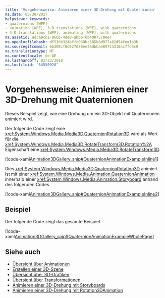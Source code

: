 ```yaml
---
title: 'Vorgehensweise: Animieren einer 3D-Drehung mit Quaternionen'
ms.date: 03/30/2017
helpviewer_keywords:
- quaternions [WPF]
- animation [WPF], 3-D translations [WPF], with quaternions
- 3-D translations [WPF], animating [WPF], with quaternions
ms.assetid: adca9cb1-066b-4de8-abbb-6b4007579ee7
ms.openlocfilehash: df51db324bffc038bc585b6d977a82d54feefb3b
ms.sourcegitcommit: 6b308cf6d627d78ee36dbbae8972a310ac7fd6c8
ms.translationtype: MT
ms.contentlocale: de-DE
ms.lasthandoff: 01/23/2019
ms.locfileid: "54550928"
---
```

# <a name="how-to-animate-a-3-d-rotation-using-quaternions"></a>Vorgehensweise: Animieren einer 3D-Drehung mit Quaternionen
Dieses Beispiel zeigt, wie eine Drehung um ein 3D-Objekt mit Quaternionen animiert wird.  
  
 Der folgende Code zeigt eine <xref:System.Windows.Media.Media3D.QuaternionRotation3D> wird als Wert für die <xref:System.Windows.Media.Media3D.RotateTransform3D.Rotation%2A> Eigenschaft eine <xref:System.Windows.Media.Media3D.RotateTransform3D>.  
  
 [!code-xaml[Animation3DGallery_snip#QuaternionAnimationExampleInline1](../../../../samples/snippets/csharp/VS_Snippets_Wpf/Animation3DGallery_snip/CS/QuaternionAnimationExample.xaml#quaternionanimationexampleinline1)]  
  
 Dies <xref:System.Windows.Media.Media3D.QuaternionRotation3D> animiert ist mit einer <xref:System.Windows.Media.Animation.QuaternionAnimation> innerhalb einer <xref:System.Windows.Media.Animation.Storyboard> anhand des folgenden Codes.  
  
 [!code-xaml[Animation3DGallery_snip#QuaternionAnimationExampleInline2](../../../../samples/snippets/csharp/VS_Snippets_Wpf/Animation3DGallery_snip/CS/QuaternionAnimationExample.xaml#quaternionanimationexampleinline2)]  
  
## <a name="example"></a>Beispiel  
 Der folgende Code zeigt das gesamte Beispiel.  
  
 [!code-xaml[Animation3DGallery_snip#QuaternionAnimationExampleWholePage](../../../../samples/snippets/csharp/VS_Snippets_Wpf/Animation3DGallery_snip/CS/QuaternionAnimationExample.xaml#quaternionanimationexamplewholepage)]  
  
## <a name="see-also"></a>Siehe auch
- [Übersicht über Animationen](../../../../docs/framework/wpf/graphics-multimedia/animation-overview.md)
- [Erstellen einer 3D-Szene](../../../../docs/framework/wpf/graphics-multimedia/how-to-create-a-3-d-scene.md)
- [Übersicht über 3D-Grafiken](../../../../docs/framework/wpf/graphics-multimedia/3-d-graphics-overview.md)
- [Übersicht über Transformationen](../../../../docs/framework/wpf/graphics-multimedia/transforms-overview.md)
- [Animieren einer 3D-Drehung mit Storyboards](../../../../docs/framework/wpf/graphics-multimedia/how-to-animate-a-3-d-rotation-using-storyboards.md)
- [Animieren einer 3D-Drehung mit Rotation3DAnimation](../../../../docs/framework/wpf/graphics-multimedia/how-to-animate-a-3-d-rotation-using-rotation3danimation.md)
